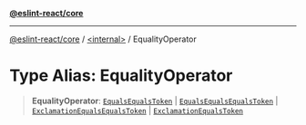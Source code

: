 [**@eslint-react/core**](../../README.md)

***

[@eslint-react/core](../../README.md) / [\<internal\>](../README.md) / EqualityOperator

# Type Alias: EqualityOperator

> **EqualityOperator**: [`EqualsEqualsToken`](../enumerations/SyntaxKind.md#equalsequalstoken) \| [`EqualsEqualsEqualsToken`](../enumerations/SyntaxKind.md#equalsequalsequalstoken) \| [`ExclamationEqualsEqualsToken`](../enumerations/SyntaxKind.md#exclamationequalsequalstoken) \| [`ExclamationEqualsToken`](../enumerations/SyntaxKind.md#exclamationequalstoken)
